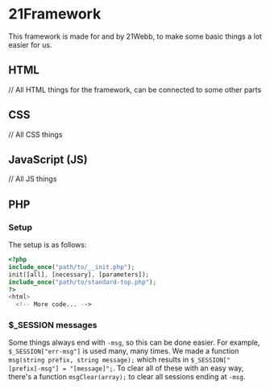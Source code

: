 # 21Framework
This framework is made for and by 21Webb, to make some basic things a lot easier for us.

## HTML
// All HTML things for the framework, can be connected to some other parts

## CSS
// All CSS things

## JavaScript (JS)
// All JS things

## PHP
### Setup
The setup is as follows:
```php
<?php
include_once("path/to/__init.php");
init([all], [necessary], [parameters]);
include_once("path/to/standard-top.php");
?>
<html>
  <!-- More code... -->
```

### $\_SESSION messages
Some things always end with `-msg`, so this can be done easier. For example, `$_SESSION["err-msg"]` is used many, many times. We made a function `msg(string prefix, string message);` which results in `$_SESSION["[prefix]-msg"] = "[message]";`. 
To clear all of these with an easy way, there's a function `msgClear(array);` to clear all sessions ending at `-msg`. 



